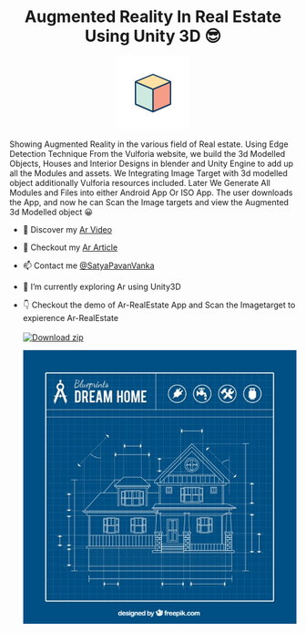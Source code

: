 <h1 align="center">Augmented Reality In Real Estate Using Unity 3D 😎</h1>

<p align="center">
  <img src="https://github.com/its-me-satya/Ar-RealEstate/blob/main/ar.gif" width="128" height="128">


Showing Augmented Reality in the various field of Real estate. Using Edge Detection Technique From the Vulforia website, we build the 3d Modelled Objects, Houses and Interior Designs in blender and Unity Engine to add up all the Modules and assets. We Integrating Image Target with 3d modelled object additionally Vulforia resources included. Later We Generate All Modules and Files into either Android App Or ISO App. The user downloads the App, and now he can Scan the Image targets and view the Augmented 3d Modelled object 😀 

* 🔖 Discover my [Ar Video](https://youtu.be/flhlSILEpcE)<br/>
* 🔖 Checkout my [Ar Article](https://www.researchgate.net/project/Augmented-Reality-In-Real-Estate)<br/>
* 📫 Contact me [@SatyaPavanVanka](https://www.linkedin.com/in/satyapavanvanka/)<br/>
* 🔭 I’m currently exploring Ar using Unity3D<br/>
* 👇 Checkout the demo of Ar-RealEstate App and Scan the Imagetarget to expierence Ar-RealEstate<br/><br/>[![Download zip](https://custom-icon-badges.herokuapp.com/badge/-Download-blue?style=for-the-badge&logo=download&logoColor=white "Download zip")](https://ln5.sync.com/dl/0552a8470/uw6t64jh-4gsuimn4-b96u8vbp-sk9cvijz)

    <img src="https://github.com/its-me-satya/Ar-RealEstate/blob/main/blueprint1.png">



